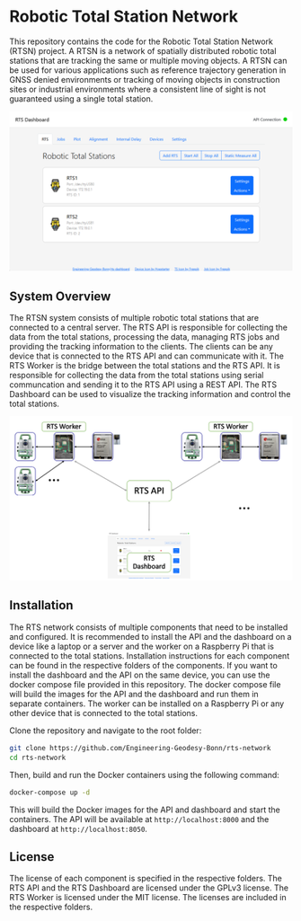 # Robotic Total Station Network

This repository contains the code for the Robotic Total Station Network (RTSN) project. A RTSN is a network of spatially distributed robotic total stations that are tracking the same or multiple moving objects. A RTSN can be used for various applications such as reference trajectory generation in GNSS denied environments or tracking of moving objects in construction sites or industrial environments where a consistent line of sight is not guaranteed using a single total station.

![](./.images/dashboard.png)

## System Overview

The RTSN system consists of multiple robotic total stations that are connected to a central server. The RTS API is responsible for collecting the data from the total stations, processing the data, managing RTS jobs and providing the tracking information to the clients. The clients can be any device that is connected to the RTS API and can communicate with it. The RTS Worker is the bridge between the total stations and the RTS API. It is responsible for collecting the data from the total stations using serial communcation and sending it to the RTS API using a REST API. The RTS Dashboard can be used to visualize the tracking information and control the total stations.

![](./.images/overview.png)

## Installation

The RTS network consists of multiple components that need to be installed and configured. It is recommended to install the API and the dashboard on a device like a laptop or a server and the worker on a Raspberry Pi that is connected to the total stations. Installation instructions for each component can be found in the respective folders of the components. If you want to install the dashboard and the API on the same device, you can use the docker compose file provided in this repository. The docker compose file will build the images for the API and the dashboard and run them in separate containers. The worker can be installed on a Raspberry Pi or any other device that is connected to the total stations.

Clone the repository and navigate to the root folder:

```bash
git clone https://github.com/Engineering-Geodesy-Bonn/rts-network
cd rts-network
```

Then, build and run the Docker containers using the following command:

```bash
docker-compose up -d
```

This will build the Docker images for the API and dashboard and start the containers. The API will be available at `http://localhost:8000` and the dashboard at `http://localhost:8050`.

## License

The license of each component is specified in the respective folders. The RTS API and the RTS Dashboard are licensed under the GPLv3 license. The RTS Worker is licensed under the MIT license. The licenses are included in the respective folders.